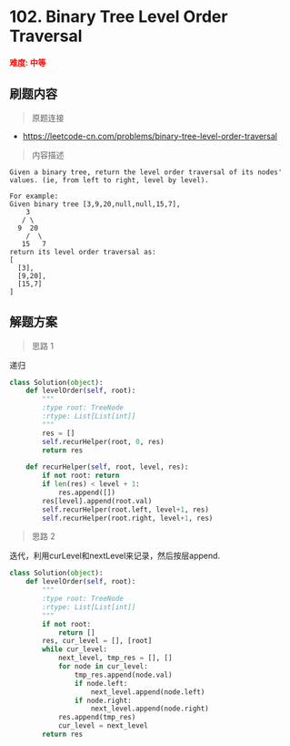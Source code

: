 #  102. Binary Tree Level Order Traversal
**<font color=red>难度: 中等</font>**

## 刷题内容

> 原题连接

* https://leetcode-cn.com/problems/binary-tree-level-order-traversal

> 内容描述

```
Given a binary tree, return the level order traversal of its nodes' values. (ie, from left to right, level by level).

For example:
Given binary tree [3,9,20,null,null,15,7],
    3
   / \
  9  20
    /  \
   15   7
return its level order traversal as:
[
  [3],
  [9,20],
  [15,7]
]
```

## 解题方案

> 思路 1

递归

```python
class Solution(object):
    def levelOrder(self, root):
        """
        :type root: TreeNode
        :rtype: List[List[int]]
        """
        res = []
        self.recurHelper(root, 0, res)
        return res
    
    def recurHelper(self, root, level, res):
        if not root: return
        if len(res) < level + 1:
            res.append([])
        res[level].append(root.val)
        self.recurHelper(root.left, level+1, res)
        self.recurHelper(root.right, level+1, res)
```

> 思路 2

迭代，利用curLevel和nextLevel来记录，然后按层append.


```python
class Solution(object):
    def levelOrder(self, root):
        """
        :type root: TreeNode
        :rtype: List[List[int]]
        """
        if not root:
            return []
        res, cur_level = [], [root]
        while cur_level:
            next_level, tmp_res = [], []
            for node in cur_level:
                tmp_res.append(node.val)
                if node.left:
                    next_level.append(node.left)
                if node.right:
                    next_level.append(node.right)
            res.append(tmp_res)
            cur_level = next_level
        return res
```



